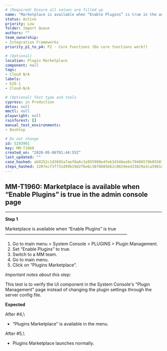 ```yaml
---
# (Required) Ensure all values are filled up
name: "Marketplace is available when “Enable Plugins” is true in the admin console page"
status: Active
priority: Low
folder: Import Queue
authors: ""
team_ownership: 
- Integration Frameworks
priority_p1_to_p4: P2 - Core Functions (Do core functions work?)

# (Optional)
location: Plugin Marketplace
component: null
tags: 
- Cloud N/A
labels: 
- E2E-1
- Cloud-N/A

# (Optional) Test type and tools
cypress: in Production
detox: null
mmctl: null
playwright: null
rainforest: []
manual_test_environments: 
- Desktop

# Do not change
id: 5293901
key: MM-T1960
created_on: "2020-05-06T01:44:55Z"
last_updated: ""
case_hashed: ab0252c1d2695a7aef0a6c3a955908e4feb3d346ea9c79406579b055074fec97bbf3fe67793bc16bb1685bbc533b1805
steps_hashed: 3207ecf3f731d99b19d2f6e6c38f8605b62c0029ee433829a3ca5981e9b9e03e335750d22d13b6636c332ac7cf206e00
---
```


<!-- (Auto-generated) Based on frontmatter's "key" and "name" -->

## MM-T1960: Marketplace is available when “Enable Plugins” is true in the admin console page

---

**Step 1**

Marketplace is available when “Enable Plugins” is true\
————————————————————————————

1. Go to main menu > System Console > PLUGINS > Plugin Management.
2. Set “Enable Plugins” to true.
3. Switch to a MM team.
4. Go to main menu.
5. Click on “Plugins Marketplace”.

_Important notes about this step:_

This test is to verify the UI component in the System Console's "Plugin Management" page instead of changing the plugin settings through the server config file.

**Expected**

After #4,\\

- “Plugins Marketplace” is available in the menu.

After #5,\\

- Plugins Marketplace launches normally.
